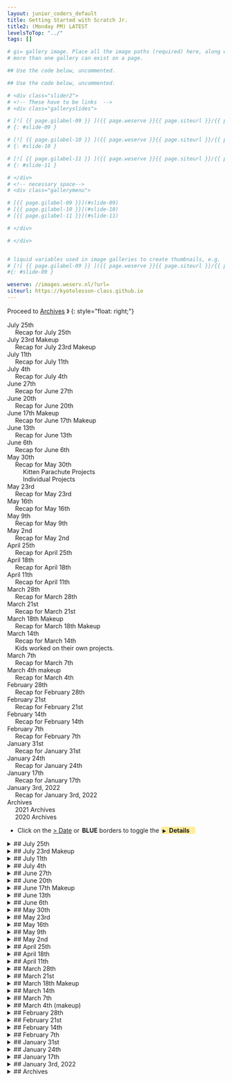 ```yaml
---
layout: junior_coders_default
title: Getting Started with Scratch Jr.
title2: (Monday PM) LATEST
levelsToTop: "../"
tags: []

# gi= gallery image. Place all the image paths (required) here, along with an (optional) label (goes above the image)then paste the raw markdown in teh appropriate place.
# more than one gallery can exist on a page.

## Use the code below, uncommented.

## Use the code below, uncommented.

# <div class="slider2">
# <!-- These have to be links  -->
# <div class="galleryslides">

# [![ {{ page.gilabel-09 }} ]({{ page.weserve }}{{ page.siteurl }}/{{ page.dir }}{{ page.giurl-09 }}&w=477 )](./{{ page.giurl-09 }}){: target="_blank"}
# {: #slide-09 }

# [![ {{ page.gilabel-10 }} ]({{ page.weserve }}{{ page.siteurl }}/{{ page.dir }}{{ page.giurl-10 }}&w=477 )](./{{ page.giurl-10 }}){: target="_blank"}
# {: #slide-10 }

# [![ {{ page.gilabel-11 }} ]({{ page.weserve }}{{ page.siteurl }}/{{ page.dir }}{{ page.giurl-11 }}&w=477 )](./{{ page.giurl-11 }}){: target="_blank"}
# {: #slide-11 }

# </div>
# <!-- necessary space-->
# <div class="gallerymenu">

# [{{ page.gilabel-09 }}](#slide-09) 
# [{{ page.gilabel-10 }}](#slide-10)  
# [{{ page.gilabel-11 }}](#slide-11) 

# </div>

# </div>


# liquid variables used in image galleries to create thumbnails, e.g.
# [![ {{ page.gilabel-09 }} ]({{ page.weserve }}{{ page.siteurl }}/{{ page.dir }}{{ page.giurl-09 }}&w=477 )](./{{ page.giurl-09 }}){: target="_blank"}
#{: #slide-09 }

weserve: //images.weserv.nl/?url=
siteurl: https://kyotolesson-class.github.io
---
```



 
Proceed to [Archives](./a_mon0500pm-Archives.html) 》 
{: style="float: right;"}
<br clear="both">

<div id="toc">
<!-- TOC -->

* [July 25th](#july-25th)
  * [Recap for July 25th](#recap-for-july-25th)
* [July 23rd Makeup](#july-23rd-makeup)
  * [Recap for July 23rd Makeup](#recap-for-july-23rd-makeup)
* [July 11th](#july-11th)
  * [Recap for July 11th](#recap-for-july-11th)
* [July 4th](#july-4th)
  * [Recap for July 4th](#recap-for-july-4th)
* [June 27th](#june-27th)
  * [Recap for June 27th](#recap-for-june-27th)
* [June 20th](#june-20th)
  * [Recap for June 20th](#recap-for-june-20th)
* [June 17th Makeup](#june-17th-makeup)
  * [Recap for June 17th Makeup](#recap-for-june-17th-makeup)
* [June 13th](#june-13th)
  * [Recap for June 13th](#recap-for-june-13th)
* [June 6th](#june-6th)
  * [Recap for June 6th](#recap-for-june-6th)
* [May 30th](#may-30th)
  * [Recap for May 30th](#recap-for-may-30th)
    * [Kitten Parachute Projects](#kitten-parachute-projects)
    * [Individual Projects](#individual-projects)
* [May 23rd](#may-23rd)
  * [Recap for May 23rd](#recap-for-may-23rd)
* [May 16th](#may-16th)
  * [Recap for May 16th](#recap-for-may-16th)
* [May 9th](#may-9th)
  * [Recap for May 9th](#recap-for-may-9th)
* [May 2nd](#may-2nd)
  * [Recap for May 2nd](#recap-for-may-2nd)
* [April 25th](#april-25th)
  * [Recap for April 25th](#recap-for-april-25th)
* [April 18th](#april-18th)
  * [Recap for April 18th](#recap-for-april-18th)
* [April 11th](#april-11th)
  * [Recap for April 11th](#recap-for-april-11th)
* [March 28th](#march-28th)
  * [Recap for March 28th](#recap-for-march-28th)
* [March 21st](#march-21st)
  * [Recap for March 21st](#recap-for-march-21st)
* [March 18th Makeup](#march-18th-makeup)
  * [Recap for March 18th Makeup](#recap-for-march-18th-makeup)
* [March 14th](#march-14th)
  * [Recap for March 14th](#recap-for-march-14th)
  * [Kids worked on their own projects.](#kids-worked-on-their-own-projects)
* [March 7th](#march-7th)
  * [Recap for March 7th](#recap-for-march-7th)
* [March 4th makeup](#march-4th-makeup)
  * [Recap for March 4th](#recap-for-march-4th)
* [February 28th](#february-28th)
  * [Recap for February 28th](#recap-for-february-28th)
* [February 21st](#february-21st)
  * [Recap for February 21st](#recap-for-february-21st)
* [February 14th](#february-14th)
  * [Recap for February 14th](#recap-for-february-14th)
* [February 7th](#february-7th)
  * [Recap for February 7th](#recap-for-february-7th)
* [January 31st](#january-31st)
  * [Recap for January 31st](#recap-for-january-31st)
* [January 24th](#january-24th)
  * [Recap for January 24th](#recap-for-january-24th)
* [January 17th](#january-17th)
  * [Recap for January 17th](#recap-for-january-17th)
* [January 3rd, 2022](#january-3rd-2022)
  * [Recap for January 3rd, 2022](#recap-for-january-3rd-2022)
* [Archives](#archives)
  * [2021 Archives](#2021-archives)
  * [2020 Archives](#2020-archives)

<!-- /TOC -->
</div>

* Click on the [> Date]() or <span style="color: var(--borderblue);  border-left: 9px solid var(--borderblue)!important;border-radius: 4px 4px; font-weight: bold; padding-left: 2px;">BLUE</span> borders to toggle the <span style="background-color:#ffeca0; border-left: 10px solid var(--borderblue) !important;border-radius: 4px 4px;"><b>  &nbsp;<span style="font-size: 70%">▶︎</span>&nbsp;&nbsp;Details&nbsp;&nbsp;&nbsp;&nbsp;</b></span>

<details markdown=1>
<summary markdown=1>## July 25th
</summary>

##  July 25th

### Recap for July 25th


I gave students some [instructions](https://digitalgardenforjrcoders.netlify.app/prep-notes/2022-07-25-monday-class-instructions/) for the next steps in the Parachute project. This will include adding adding a shadow for the updraft sprite, making the updraft move, and preparing for the game replay and game over routines.

The main goal recently has been to make the kids comfortable with finding the blocks and using the GUI, without stressing comprehension. Today's project involved a lot of code, but the kids were able to move through it quickly and smoothly mostly on their own, and by helping each other. Moreover, it is clear that the kids are understanding quite a bit. Once the GUI becomes second nature, it will be easy to focus specifically on developing understanding. 

I also installed an extension called "Scratch Addons" that will make using the GUI easier. For example it allows us to increase the size of the code area, which is important as some kids have small screens. 


</details>


<details markdown=1>
<summary markdown=1>## July 23rd Makeup
</summary>

##  July 23rd Makeup

###  Recap for July 23rd Makeup


{% include zakviewer.html Name="2022-07-25 Student L Kitten Parachute!" ID="https://scratch.mit.edu/projects/713285582/" caption="Student L added a background to his project. He imported a gif and he wrote some basic code for looping the gif, including a wait to adjust the speed. He downloaded some other backgrounds and we walked through the code he will use to switch between the two when the game runs." %}




</details>

<details markdown=1>
<summary markdown=1>## July 11th
</summary>

## July 11th

### Recap for July 11th

Today we started by doing brief introductions to welcome our newest student Loylim. He is from the UK and Thailand and will be with us through the Summer.

In our Kitten Parachute project, we added more dynamic backgrounds to the Kitten Parachute game. We replaced the generic code from last week with code that chooses the right background depending on the sky#. It also stops playing when the round is over. The kids gained experience with new blocks (e.g. mod), creating variables, and getting and importing backgrounds. 

{% include zakviewer.html Name="2022 7 11 Kitten Parachute! Week 12 class version " ID="https://scratch.mit.edu/projects/713318524/" caption="" %}

The kids did a great job, and were able to complete a lot of code in one day, and the following results show the project continues to improve. Some of them still a few modifications left, such as expanding the background.

{% include zakviewer.html Name="2022-07-11 Lovely Flying Cat" ID="https://scratch.mit.edu/projects/683715126/" caption="Student A had a challenge with one of her backgrounds as it didn't fit in the screen. I worked with her to make a second background that would fill in the showing piece." %}

{% include zakviewer.html Name="2022-07-11 cat game on Scratch" ID="https://scratch.mit.edu/projects/691081064/" caption="Student T1 collected 18 different backgrounds, and created an opening display with them." %}

{% include zakviewer.html Name="2022-07-13 Kitten Parachute! Week 1 copy copy copy copy-3 on Scratch" ID="https://scratch.mit.edu/projects/713295572/" caption="Student T2 also had a spectacular array of backgrounds." %}

During break time, this was the popular game of the week.

{% include zakviewer.html Name="Fishing 叫我釣魚俠" ID="https://scratch.mit.edu/projects/713286274/" caption="" %}

{% include zakviewer.html Name="2022-07-11 Kitten Parachute! Week 11 class version remix on Scratch" ID="https://scratch.mit.edu/projects/713285582/" caption="Student L worked very hard to collect backgrounds, but unfortunately some of his code importing them did not get saved. However, it will be fairly easy to reacreate it next week." %}

{% include zakviewer.html Name="2022-07-11 2022 05 23 Student J CAT fixed" ID="https://scratch.mit.edu/projects/695476417/" caption="Student J did a great job following along and his backgrounds are working, though we may want to slow them down a little, and maybe resize them." %}

{% include zakviewer.html Name="2022-07-13 Untitled-52 on Scratch" ID="https://scratch.mit.edu/projects/700545762/" caption="Student H and I discussed some overall design changes to his project, such as which keys will activate which functions. I sent him some template code that will help him actually code it next week." %}


</details>


<details markdown=1>
<summary markdown=1>##  July 4th
</summary>

##  July 4th

### Recap for July 4th
Today we did quite a lot. One goal was to finish making the meteor hit the kitty. We also talked about how to create dynamic backgrounds for the game.

Beforehand, though, we talked about myblocks, and I walked through and example of breaking "getting a glass of milk" down into steps, each a myblock, and then each of those steps has substeps, the content of the myblock.

We then used this concept to add a myblock that finds if we are touching the kitty, and make the kitty jump, and reduces the score.

{% include imgur.html title="" ID="https://i.imgur.com/u1Lwz8x.png" caption="" width="" height="" spacer="" %}


We also learned how to find gifs for backgrounds, how to import gifs into our projects, and how to make the gifs play in Scratch.

{% include imgur.html title="" ID="https://i.imgur.com/z59PHKZ.png" caption="" width="" height="" spacer="" %}


{% include zakviewer.html Name="2022 7 5 Kitten Parachute! Week 11 class version" ID="https://scratch.mit.edu/projects/711462185/" caption="This is a somewhat garish example" %}


Next week we will integrate this properly into the projects...


</details>


<details markdown=1>
<summary markdown=1>## June 27th
</summary>

## June 27th

### Recap for June 27th


{% include zakviewer.html Name="2022 6 27 Kitten Parachute! Week 10 " ID="https://scratch.mit.edu/projects/707339669/" caption=" Today we added meteors to our Parachute game. We reviewed screen coordinates in order to place the meteor at the bottom, and then used a repeat until block to make it move to the top. By putting all of that in a repeat block, the meteor cycles through the sky. Next week we will make it touch the kitty and take away points" %}

{% include zakviewer.html Name="2022-06-27 Student J CAT fixed" ID="https://scratch.mit.edu/projects/695476417/" caption="" %}

{% include zakviewer.html Name="2022-06-27 Student TS cat game" ID="https://scratch.mit.edu/projects/691081064/" caption="" %}

{% include zakviewer.html Name="2022-06-27 Student TA Kitten Parachute! Week 10" ID="https://scratch.mit.edu/projects/691081130/" caption="" %}

{% include zakviewer.html Name="2022-06-27 Student A Lovely Flying Cat" ID="https://scratch.mit.edu/projects/683715126/" caption="" %}

Student H made a gigantic effort to create a detailed storyboard for his project. This is the most complete project he has had to date, and he is approaching the level of detail he will need to code it successfully.


{% include imgur.html title="" ID="https://i.imgur.com/cuz9ASU.jpg" caption="" width="" height="" spacer="" %}

{% include imgur.html title="" ID="https://i.imgur.com/Qi3e2r3.jpg" caption="" width="" height="" spacer="" %}

{% include imgur.html title="" ID="https://i.imgur.com/bI82xBK.jpg" caption="" width="" height="" spacer="" %}

{% include imgur.html title="" ID="https://i.imgur.com/jjW4W8A.jpg" caption="" width="" height="" spacer="" %}

{% include imgur.html title="" ID="https://i.imgur.com/NMOYV5x.jpg" caption="" width="" height="" spacer="" %}


</details>

<details markdown=1>
<summary markdown=1>## June 20th
</summary>

## June 20th

### Recap for June 20th


Today we started out with a classwide discussion of file types and extensions, such as .jpg or .svg. This led to me showing them how to convert files to svg files, so that they can be more easily edited in scratch. This is a useful technique for making animations, or just generally creating nice looking 

{% include zakviewer.html Name="2022 6 20 jpg svg demo" ID="https://scratch.mit.edu/projects/707123976/" caption="This project demonstrates a jpg that has been converted to an svg, so that the shark can be modified." %}

Then we continued work on the Parachute game.


{% include zakviewer.html Name="2022 6 201 Kitten Parachute! Week 8 class version updraft" ID="https://scratch.mit.edu/projects/707339669/" caption=" Today we added an 'updraft' sprite that causes the kitten to be pushed up if touched. In this version, the updraft appears in a fixed position on the screen. To highlight the role of gravity (momentum), an important concept in platformers and other games, I presented the code in stages. First we tested if touching and set the momentum up. 

```
if <touching [Updraft v]?> then
    set [MOMENTUM v] to [15]
end
```
{: .msb}

Students quickly noticed, as intended, that this worked, BUT the kitten wouldn't fall. So, we added gravity, that is a slow downward change in momentum, until we reach a final value, defined by the difficulty of the game.

```
if <(MOMENTUM) > ((-1) * (DIFFICULTY))> then
    change [MOMENTUM v] by (-1)
end
```
{: .msb}

In the original project we have only one more feature left, adding meteors. As a group we brainstormed what would be some other things to add to the project. The most popular were making it a two player game, adding a play against the computer mode, and changing the backgrounds.

<span>" %}


{% include zakviewer.html Name="2022-06-20 Student A Lovely Flying Cat" ID="https://scratch.mit.edu/projects/683715126/" caption="" %}

{% include zakviewer.html Name="2022-06-20 Student J CAT" ID="https://scratch.mit.edu/projects/695476417/" caption="" %}

{% include zakviewer.html Name="2022-06-20 Student T1 cat game" ID="https://scratch.mit.edu/projects/691081064/" caption="Student T1 got a little bit ahed of the other student, and began working on a meteor. It isn't quite working yet, but I helped her remove the background from the original image." %}

{% include zakviewer.html Name="2022-06-20 Student T2 cat game" ID="https://scratch.mit.edu/projects/691081064/" caption="" %}


Student H is working on a keyboard-heavy "Animatronics" game. He was given the assignment to list all the keys and their corresponding actions for his game. He will need to finish this for homework.

Student K made several good contributions to the general discussion, but was mostly occupied with her own projects.

</details>


<details markdown=1>
<summary markdown=1>## June 17th Makeup
</summary>

## June 17th Makeup

### Recap for June 17th Makeup

{% include zakviewer.html Name="2022-06-11 Student K" ID="https://scratch.mit.edu/projects/706276704/" caption="A new teacher, Trisha, is joining us, and Student K2 rather happily 'taught' her about both Scratch and Scratch Jr., as well as showing off this clever animation. Student K is making progress in using the costume editor to achieve fun effects." %}



</details>


<details markdown=1>
<summary markdown=1>## June 13th
</summary>

## June 13th

### Recap for June 13th

Today we continued working on the challenge from last week. 

{% include zakviewer.html Name="2022 6 13 202 06 06 basic game answers remix on Scratch" ID="https://scratch.mit.edu/projects/704521290/" caption="This was the target for today" %}

{% include imgur.html title="" ID="https://i.imgur.com/1DN2wh6.png" caption="Today's challenges: 
- using `when (t v) key pressed`{: .msb} and `when (x v) key pressed`{: .msb}  to turn 15 degrees
- center the backdrop using `go to x: (0) y: (0)`{: .msb}  and centering the costume (reinforcing cartesian coordinates)
- use `when this sprite clicked`{: .msb} to say hello when a face is clicked
- and the big challenge: use `broadcast ( v) and wait`{: .msb} and `when I receive ( v)`{: .msb} to stop other faces saying hello, then making the first say hello. This was a real challenge, but a good way for them to see how broadcasts work." width="" height="" spacer="" %}

Students were given time to create their own additions. 

{% include zakviewer.html Name="2022-06-13 Student H" ID="https://scratch.mit.edu/projects/704507636/" caption="The space bar initiates a surprise. 'a' resets." %}

{% include zakviewer.html Name="2022-06-13 Student T1" ID="https://scratch.mit.edu/projects/704526946/" caption="He added music, and a special effect with the 'a' key." %}

{% include zakviewer.html Name="2022-06-13 Student A" ID="https://scratch.mit.edu/projects/704506792/" caption="She also added music, and a special effect with the 'space' key." %}

{% include zakviewer.html Name="2022-06-13 student J" ID="https://scratch.mit.edu/projects/704506796/" caption="Student J added music." %}

{% include zakviewer.html Name="2022-06-13 Student T2" ID="https://scratch.mit.edu/projects/704506796/" caption="She started adding some music and sound effects

![sound effects](https://i.imgur.com/L3ARhqb.png){: width='75%' style='margin-left:12.5%'}

though it is not quite working yet...
<span>
" %}


</details>

<details markdown=1>
<summary markdown=1>## June 6th
</summary>

## June 6th

### Recap for June 6th


Today we played a game. 


{% include zakviewer.html Name="2022 06 06 Test Project on Scratch" ID="https://scratch.mit.edu/projects/701427163/" caption="I divided the kids into teams and had them remix this project." %}

Then, I gave them a set of tasks to complete as a team on the project to 'fix' it. 

- The first costume starts too far left. Make it start in the corner.

- We want 7 columns and 5 rows. 

- But, the faces are too big. We can't see them. Make them small enough to fit, but not too small. 

- No more than 20 pixels between each row/column.


After some detective work, trial and error, and teamwork, both teams were able to get it and complete the tasks.

{% include zakviewer.html Name="2022 06 06 student A Basic game answers remix" ID="https://scratch.mit.edu/projects/701515190/" caption="Here is an student example" %}


{% include zakviewer.html Name="2022-06-07 Pride Month Merger" ID="https://scratch.mit.edu/projects/701241239/" caption="This idea comes from my Pride Month Merger project. Happy Pride month, everyone!!" %}


</details>



<details markdown=1>
<summary markdown=1>## May 30th
</summary>

## May 30th

### Recap for May 30th


#### Kitten Parachute Projects

We started today with a short tutorial on using the set color effect block. Then we applied this to make the stars change color when they are touched by the Kitty. We also make the ditty change size when it hits the star, using a broadcast block. After the break, some kids then held 1-1 sessions with me.

{% include zakviewer.html Name="2022-05-30 cat game on Scratch" ID="https://scratch.mit.edu/projects/691081064/" caption="In our 1-1, student T1 wanted to make a trampoline that would send the Kitty flying. We talked about what speed/momentum is, and then added some code to set the speed to 15 (jumping up) when the cat hits the trampoline, and then slowly reduce the speed until it returns to -1 (falling)." %}

{% include zakviewer.html Name="2022-05-30 2022 05 23 Student J CAT fixed on Scratch" ID="https://scratch.mit.edu/projects/695476417/" caption="Student J wanted his game to end when the score reached a certain value. I showed him where the game main loop is, and how to use the operator blocks to changed the conditional so that the game stops either when the cat touches the ground OR the score reaches its final value." %}



{% include zakviewer.html Name="2022-05-30 Kitten Parachute! Week 7 Student T" ID="https://scratch.mit.edu/projects/691081130/" caption="We customized Student T's game so that the stars don't actually disappear when touched by the kitty. I showed him how to use the ghost effect to make a sprite invisible but still able to use speech bubbles (as in the difficulty screen)." %}

{% include zakviewer.html Name="2022-05-30 Lovely Flying Cat on Scratch" ID="https://scratch.mit.edu/projects/683715126/" caption="For Student A's project, shhe made her cat gets very large. We may need to make some adjustments next week." %}

#### Individual Projects 

{% include zakviewer.html Name="2022-05-31 2022 05 24 McDonald's has raised their prices, say the cats. revised on Scratch" ID="https://scratch.mit.edu/projects/695366899/" caption="Student H continued working on his Cat meme, and during the 1-1 seesion, I showed him how to optimize his code using my blocks. I gave him an assignment to rewrite some of his code that way." %}



{% include zakviewer.html Name="2022-05-30 Untitled-71" ID="https://scratch.mit.edu/projects/698441822/" caption="Student K was offered a few options of projects to work on but chose to focus mainly on drawing this sprite." %}

</details>

<details markdown=1>
<summary markdown=1>## May 23rd
</summary>

## May 23rd

### Recap for May 23rd

Individual Projects
  : Some kids worked on their own projects

{% include zakviewer.html Name="2022-05-23 Student K when octopi fly " ID="https://scratch.mit.edu/projects/694965460/" caption="Student K created another unique sprite and on mastering the arrow and wasd keys, which are common keys used for gaming." %}


{% include zakviewer.html Name="2022 05 23 McDonald's has raised their prices, say the cats. " ID="https://scratch.mit.edu/projects/695357373/" caption="Student H created a dialogue using wait, say, and text to speech blocks." %}


Kitten Parachute
  : Other kids added a moving title screen and play button to their title screen. We also did individual meetings where I assessed kids' understanding and corrected minor errors in their projects. I showed kids how to create a slightly rounded button in the editor.


{% include zakviewer.html Name="2022 05 23 Kitten Parachute! Student T2  " ID="https://scratch.mit.edu/projects/694993111/" caption="Student T2 has an original flying cat. " %}

{% include zakviewer.html Name="2022 05 23 Lovely Flying Cat A " ID="https://scratch.mit.edu/projects/694989875/" caption="Student A used her Cat as the title screen character." %}


{% include zakviewer.html Name="2022 05 23 Cat Game Student T1 " ID="https://scratch.mit.edu/projects/695004732/" caption="Student T1 was taught by student A how to make rainbow squares and used them for her title" %}


{% include zakviewer.html Name="2022 05 23 Student J CAT fixed on Scratch" ID="https://scratch.mit.edu/projects/695470274/" caption="Student J created his own character as well after a little help using the circle tool to make eyes." %}


</details>



<details markdown=1>
<summary markdown=1>## May 16th
</summary>

## May 16th

### Recap for May 16th


Students continued working on the Parachute Project. Today we finished the setting difficulty screen and added a opening screen background and play button.




{% include imgur.html title="" ID="https://i.imgur.com/vcgVV5c.png" caption="We set the difficulty and then I showed how to hide and delete all the difficulty clones at once using a broadcast. " width="" height="" spacer="" %}

{% include imgur.html title="" ID="https://i.imgur.com/7HDNYLN.png" caption="We then added an opening background and made the play button detect touches and show the difficulty buttons" width="" height="" spacer="" %}


{% include zakviewer.html Name="2022-05-16 Student A Lovely Flying Cat " ID="https://scratch.mit.edu/projects/683715126/" caption="" %}

{% include zakviewer.html Name="2022-05-16 Student T1" ID="https://scratch.mit.edu/projects/691081064/" caption="" %}

{% include zakviewer.html Name="2022-05-17 Student T2" ID="https://scratch.mit.edu/projects/691081130/" caption="" %}

{% include zakviewer.html Name="2022-05-17 Student J" ID="https://scratch.mit.edu/projects/691081143/" caption="" %}


{% include zakviewer.html Name="2022-05-16 Student H" ID="https://scratch.mit.edu/projects/687755672/" caption="Student H removed the background on his rifle, and added a target that moves with the mouse" %}

{% include zakviewer.html Name="2022-05-16 Student K" ID="https://scratch.mit.edu/projects/687268524/" caption="Student K came up with an outline for her project, and continued designing characters for the project." %}

</details>


<details markdown=1>
<summary markdown=1>## May 9th 
</summary>

## May 9th 

### Recap for May 9th 

Kitten Project 
  : Students on this project added a choose difficulty screen.

{% include zakviewer.html Name="2022-05-09 Kitten Parachute! Week 4 class version" ID="https://scratch.mit.edu/projects/683714915/" caption=" I explained how to use clones to create several copies of a sprite, and we used this to create several copies of their difficulty sprite, and give a message to the user." %}

Here are their results. Next time we will add more to this, and add a game over screen as well.

{% include zakviewer.html Name="2022-05-09 Student T1" ID="https://scratch.mit.edu/projects/680121378/" caption="Student T1 added a play button as well. She learned how to group and ungroup " %}

{% include zakviewer.html Name="2022-05-09 Student A Lovely Flying Cat " ID="https://scratch.mit.edu/projects/683715126/" caption="Student A learned how to use the shift key to make straight lines for her costume." %}

{% include zakviewer.html Name="2022-05-09 Student T2 Kitten Parachute! " ID="https://scratch.mit.edu/projects/680121628/" caption="Student T2 learned how to control the zoom of the edit window to be able to move small parts of his image." %}


{% include zakviewer.html Name="2022-05-09 Student J CAT" ID="https://scratch.mit.edu/projects/683714965/" caption="Student J learned how to remove the background from his bear using pixlr" %}


Other projects: 
  : Other students worked on their own projects.

{% include zakviewer.html Name="2022 5 09 Student H chaos madness simplest " ID="https://scratch.mit.edu/projects/687629307/" caption="Student H added a rifle to his project. We also discussed a question that his latest version suggested about his concept, specifically whether the head should follow the mouse or follow the body, and how to fix it." %}

{% include zakviewer.html Name="2022-05-09 Student K Walking to music " ID="https://scratch.mit.edu/projects/687233218/" caption="Student K and I talked about what kind of project she  wanted to make. After deciding between a story or a game, she made this simple project with interesting graphics and music. However when we tried to develop this further we got stuck." %}


{% include zakviewer.html Name="2022-05-10 Untitled-68" ID="https://scratch.mit.edu/projects/687268524/" caption="After a little more discussion she suddenly became very excited. She had a great idea for a story/game and began working on it. I am looking foward to seeing it." %}


</details>



<details markdown=1>
<summary markdown=1>## May 2nd
</summary>

## May 2nd

### Recap for May 2nd


Parachute Game
  : Students A, T, and J continued working on the Kitten Parachute game. 

{% include zakviewer.html Name="2022 05 02 Kitten Parachute! Week 3 class version" ID="https://scratch.mit.edu/projects/683714915/" caption="They completed the countdown by using wait and switch costume blocks. We used repeat until blocks to make the cloud move from one side of the screen to the other. We learned how to get the x and y values of a spite in a go to by moving the sprite to the appropriate place. We added music and had it play using a broadcast block, demonstrating the difference between broadcast and broadcast and wait." %}

After that we completed evaluations, and Students A and T did brief interview presentations (to be send separately to parents).

{% include zakviewer.html Name="2022-05-02 Man in Park" ID="https://scratch.mit.edu/projects/683711693/" caption="Students H created a new project. A character walks across the screen and changes the background.  He also added some sounds and played with the text to speech." %}

{% include zakviewer.html Name="2022-05-02 Untitled-65" ID="https://scratch.mit.edu/projects/683722172/" caption="Student K worked on a Squirrel project." %}

</details>


<details markdown=1>
<summary markdown=1>## April 25th
</summary>

## April 25th

### Recap for April 25th

{% include zakviewer.html Name="2022-04-26 Kitten Parachute! Week 2 class version on Scratch" ID="https://scratch.mit.edu/projects/680121399/" caption="Students T1, A, J, and T2 moved onto the next stage of the Kitty Parachute game. First we made the kitty fall using a repeat until loop, then which led to a detailed discussion of cartesian coordinates. We added a momentum variable so we could control the rate of fall. We had a little quiz as kids labeled various points on a graph, which the kids did great with. We then made the kitty go back up to the bottom when it reaches the bottom of the screen, using an if conditional. Then we made the kitty swing from side to side using the point in direction block. To complete the game trajectory, we made the sky number change after changing the position. Lastly we began to make a countdown, which we will finish next week." %}


{% include imgurmp4Captioned.html title="" link="https://i.imgur.com/rZgzFM6.mp4" caption="Today was Student H2's birthday. The class sang her a Happy Birthday, and she created this Birthday ScratchJr project." width="" height="" spacer=" " %}


{% include imgur.html title="" ID="https://i.imgur.com/0xcbdhT.png" caption="Student H1 made some minor adjustments to his current project, but ran into some trouble at the end, when his characters reach the edge of the screen. We will have to look into this more next week." width="" height="" spacer="" %}



{% include zakviewer.html Name="2022-04-26 Untitled-64 on Scratch" ID="https://scratch.mit.edu/projects/680144272/" caption="Student K worked on an animation, and on modifying a sprite using the pixlr background remover. This required some patient detailed application of the paint brush tool, which I gave some tips on using." %}


</details>


<details markdown=1>
<summary markdown=1>## April 18th
</summary>

## April 18th

### Recap for April 18th


Today Students H, J, and T worked on the Parachute Kitty. The steps involved were many, but everyone managed to get though the first stage. The first step was to create kitty, stars and clouds and a ground. Using clones we created several stars at random places. We also began making the sky change as we fall. 

{% include zakviewer.html Name="2022-04-18 Kitten Parachute! Week 1" ID="https://scratch.mit.edu/projects/675191253" caption="Rubric:
- Add Kitty
- Add Skies
- Add Stars
- Add Cloud

- Broadcast Initialize and wait
- Add initialize code (hide all)

- Broadcast start
  - Broadcast new sky
      - GROUND: change sky# (+ initialize)
      - CLOUD: show cloud random, initialize round 
      - STARS: create stars with clones 
" %}

{% include zakviewer.html Name="2022-04-18 Student T Kitten Parachute" ID="https://scratch.mit.edu/projects/677075629/" caption="" %}

{% include zakviewer.html Name="2022-04-18 Student A Kitten Parachute" ID="https://scratch.mit.edu/projects/674347002/" caption="" %}

{% include zakviewer.html Name="2022-04-18 Student J Kitten Parachute" ID="https://scratch.mit.edu/projects/677078790/" caption="" %}


Student H1 fixed a bug in this program that prevented his character from going backwards (de to a duplicated script). In addition , he created a health variable and made the character loose health when the bullet hits him.

{% include zakviewer.html Name="2022-04-8 Face" ID="https://scratch.mit.edu/projects/677086986/" caption="Student K worked on a program where a face makes different expressions when the a, s, w, d keys are pressed." %}

Student H2 worked on the self-guided challenges on [Run Marco Run](http://runmarco.allcancode.com/).

{% include imgur.html markdown=1 title="Run Marco Run" ID="https://i.imgur.com/xCok9A3.gif" caption="This serves as introduction/preparation for Scratch. It introduces GUI elements like blocks and block manipulation, and emphasizes thinking ahead as students have to  plan their path through the maze in their head. Student H did a great job making her way through this." width="" height="" spacer="" %}

</details>


<details markdown=1>
<summary markdown=1>## April 11th
</summary>

## April 11th

### Recap for April 11th


{% include zakviewer.html Name="2022-04-11 Untitled on Scratch" ID="https://scratch.mit.edu/projects/674342181/" caption="Student T1 was given the challenge to design and completed an original project. On paper she designed the outlines of the project. She signed into her class account and began coding.  " %}


{% include imgur.html title="" ID="https://i.imgur.com/l3cbKud.png" caption="She had to use several concepts today that seemed new or relatively for her. For example, she learned how to use the ask and answer blocks to get user input. She wasn't sure how to take her draft and turn it into an 'if then else' statement, and then I showed her how to create the 'answer = ~' conditional. She as very excited to learn how to duplicate blocks. When we tested her original code, she saw that the 'try again' message only appeared one time. I suggested a 'repeat until block' might help her solve that problem and she quickly realized its potential. I showed her a trick so that the first time the message says 'Type in my code' but if needed the loop repeats with a 'Try again' message until the right answer is provided. Next week she plans to make a parachute game with another student." width="" height="" spacer="" %}


{% include imgur.html title="" ID="https://i.imgur.com/2GsNcr6.png" caption="Student made  an original maze project for me. She needed a little help counting the number of squares to go each step, and I worked with her quite a bit one on one to count steps at each turn. She was all smiles when the project was finished." width="" height="" spacer="" %}



{% include imgur.html title="Run Marco Run" ID="https://i.imgur.com/xCok9A3.gif" caption="Student T2 worked on the challenges on [Run Marco Run](http://runmarco.allcancode.com/). This self-guided lesson serves as an ideal first introduction/review for Scratch. It introduces GUI elements like blocks and block manipulation, and emphasizes thinking ahead as students have to  plan their path through the maze in their head. It gives instant feedback, and by becoming progressively harder helps keeps them challenged and learning new tricks. Student T did a great job making his way through almost all the challenges, and will be ready for Scratch next lesson." width="" height="" spacer="" %}


{% include imgur.html title="" ID="https://i.imgur.com/x0R5Ngv.png" caption="Student H made further progress on his 'Chaos Madness' project. His main goal was to add a sound if the agent was touching the bullet (Sprite1). This only worked when he realized that the block had to be in a forever loop in order to be triggered." width="" height="" spacer="" %}

{% include zakviewer.html Name="2022-04-12 Untitled-14" ID="https://scratch.mit.edu/projects/674338793/" caption="Student J worked on making a maze game, but was disappointed with his result, so he started again. We worked together on aligning a maze he got from the internet so it was centered and the right size." %}

{% include zakviewer.html Name="Owl Love Story" ID="https://scratch.mit.edu/projects/674266079/" caption="Student K, inspired by the fact that owls walk before they fly, made an owl love story project. " %}

{% include zakviewer.html Name="2022-04-12 Kitten Parachute! on Scratch" ID="https://scratch.mit.edu/projects/651620613/" caption="Student A began working on a parachute project based on this popular game." %}

</details>




<details markdown=1>
<summary markdown=1>## March 28th
</summary>

## March 28th

### Recap for March 28th

{% include zakviewer.html Name="2022-03-29 2022 03 28 chaos madness on Scratch" ID="https://scratch.mit.edu/projects/667241234/" caption="Student H returned to his Chaos Madness game. We began by fixing the head of the agent being upside down." %}

{% include imgur.html title="" ID="https://i.imgur.com/yThVIDR.jpg" caption="Then he updated his storyboard with some new frames" width="" height="" spacer="" %}


{% include imgur.html title="" ID="https://i.imgur.com/ZPhmET2.png" caption="We made it so that the character stays exactly 300 pixels away using nested if blocks. If the character is exactly 300 away we shoot. I added returning (to 300) variable for him to make sure we only shoot once. " width="" height="" spacer="" %}

{% include imgur.html title="" ID="https://i.imgur.com/a4PY04A.png" caption="He also made a bullet, and we used go to and change x/y blocks to move the bullet to the end of the gun." width="" height="" spacer="" %}

{% include imgur.html title="" ID="https://i.imgur.com/CKjBucH.png" caption="Student A: First we detected if the cursor was touching one of the tiles and put that in a variable." width="" height="" spacer="" %}

{% include imgur.html title="" ID="https://i.imgur.com/iFCem22.png" caption="Then we modified the test so that it only adds a tile if it is not touching a tile. If it is touching a tile, it deletes the tile." width="" height="" spacer="" %}

{% include zakviewer.html Name="2022-03-29 Mini-games on Scratch" ID="https://scratch.mit.edu/projects/651628244/" caption="works beautifully" %}

{% include zakviewer.html Name="2022-03-28 Rats" ID="https://scratch.mit.edu/projects/667257755/" caption="Student K made an interesting character. Then they animated it." %} 


{% include imgur.html title="" ID="https://i.imgur.com/1MGUyvq.jpg" caption="This inspired an excellent project idea and they worked diligently on making a new Storyboard for it." width="" height="" spacer="" %}



</details>

<details markdown=1>
<summary markdown=1>## March 21st
</summary>

## March 21st

### Recap for March 21st

{% include zakviewer.html Name="2022-03-21 Shooter Game fixed" ID="https://scratch.mit.edu/projects/662757065/" caption="I reviewed my revision of Student S's Shooter project with him, reinforcing concepts such as using broadcast and wait model, using repeat until blocks and better block placement to eliminate loops and so they act only when and where we need them.." %}


{% include zakviewer.html Name="2022-03-21  Mini-games on Scratch" ID="https://scratch.mit.edu/projects/663106092/" caption="Student A worked on having the cursor sprite clones a new tile at the cursor. I explained clones using a mother and her children analogy. We tested the cursor click message by adding a sound when the message is received." %}

{% include imgur.html title="" ID="https://i.imgur.com/Wh9ejLa.png" caption="We then replaced this with a my block that goes to the position of the cursor block, and creates a clone. " width="" height="" spacer="" %} 


Cat memes
  : Cat "memes" again won the day with two of our pupils.

{% include zakviewer.html Name="2022-03-21 cats do not like pickeles" ID="https://scratch.mit.edu/projects/663077133/" caption="Student H made another cat memes project, and was able to time the sound to the action.
" %}

{% include zakviewer.html Name="2022-03-21 big chunges" ID="https://scratch.mit.edu/projects/659361001/" caption="Another Student H cat meme" %}

{% include zakviewer.html Name="2022-03-21 Untitled-59 on Scratch" ID="https://scratch.mit.edu/projects/663086124/" caption="Student K also worked on cat memes, with some sophisticated hand drawing. (click on cat)" %}





</details>


<details markdown=1>
<summary markdown=1>## March 18th Makeup
</summary>

## March 18th Makeup

### Recap for March 18th Makeup


Student M is very clever at adapting existing games but this time I challenged him to create his own project from scratch. He decided to make his own Cat Owns an Inn project. 

{% include imgur.html title="" ID="https://i.imgur.com/xb0lHjc.png" caption="We used the broadcast and wait model to make the cats appear from the edge and when they hit each other the first cat goes to the hotel room. Some key ideas he learned included how to set the starting position of  a block with a go to block, how to create a condition for a repeat until block. He also learned about layers, to keep the cat in front of the room." width="" height="" spacer="" %}

{% include zakviewer.html Name="2022 3 18 Student M Cat Owns an Inn" ID="https://scratch.mit.edu/projects/661880450/" caption="" %}


Student S worked on the first screen of his Shooting game. He did a great job coming up with his own solutions, finding solutions within the knowledge he had. A future task for him would be to learn some new techniques such as repeat while and broadcast and wait.


{% include zakviewer.html Name="03 15 Student S Shooter Game on Scratch" ID="https://scratch.mit.edu/projects/662654680/" caption="He added a show/hide variable screen and made other tweaks. " %}

{% include zakviewer.html Name="2022 03 15 fixed Shooter Game fixed" ID="https://scratch.mit.edu/projects/662757065/" caption="This is a revised version of his program, using more standard methods, especially broadcast and wait." %}


</details>



<details markdown=1>
<summary markdown=1>## March 14th
</summary>

## March 14th

### Recap for March 14th

Broadcast and Wait Model
  : Today I showed kids a project based on the collaborative exercise from last week. 


{% include imgur.html title="" ID="https://i.imgur.com/ZMC2xZr.png" caption="I highlighted how the the 'Broadcast and Wait Model' is used to organize a project. As a class we walked through coding the first few steps in making the project to show how this simplifies writing projects." width="50%" height="" spacer="" %}



{% include imgur.html title="" ID="https://i.imgur.com/7jYKdkI.png" caption="We coded the dance" width="50%" height="" spacer="" %}


{% include imgur.html title="" ID="https://i.imgur.com/xS8dj16.png" caption="and the falling and exploding of the sharks " width="50%" height="" spacer="" %}



{% include zakviewer.html Name="2022-03-15 2022 03 04 EZ Man Shark Duck Rock You're Welcome EZ to write copy on Scratch" ID="https://scratch.mit.edu/projects/659819762/" caption="This is the final result" %}


### Kids worked on their own projects.

Cat Memes 
  : Two students were inspired by cat memes today.

{% include zakviewer.html Name="2022-03-15 Cate Meme" ID="https://scratch.mit.edu/projects/659354980/" caption="Student K likes cats" %}


{% include zakviewer.html Name="2022-03-15 cursed cat adventure" ID="https://scratch.mit.edu/projects/655407605/" caption="Student K made a cat wedding (unfinished)." %}



{% include zakviewer.html Name="2022-03-15 Student H" ID="https://scratch.mit.edu/projects/659361001/" caption="Student H was inspired by Student K to to make cat memes. I showed him how to find sounds on the internet via soundboards." %}

Broadcast and wait
  : I worked one-on-one with some students to reinforce the Broadcast and Wait model.


{% include zakviewer.html Name="2022-03-15 Student A" ID="https://scratch.mit.edu/projects/636531968/" caption="Student A continued her Travel Minecraft game using broadcast and waits. First we made the cursor follow the mouse with a go to block. Then we worked slowly together on using the brbroadcast and receive blocks to make the cursor click draw a block." %}


{% include zakviewer.html Name="2022-03-15 Untitled-12" ID="https://scratch.mit.edu/projects/655390730/" caption="Student J made great progress today. I showed him how to remove backgrounds with pixlr, so his soccer ball and goalie look good. " %} 

{% include imgur.html title="" ID="https://i.imgur.com/iIxGHkU.png" caption="We then used the Broadcast and Wait model to start coding his project. " width="50%" height="" spacer="" %}

{% include imgur.html title="" ID="https://i.imgur.com/C5saQev.png" caption="I also showed him how to use the glide block to make the ball go towards the goal, which he seemed to understand readily." width="50%" height="" spacer="" %}

{% include zakviewer.html Name="2022-03-15 Shooting game" ID="https://scratch.mit.edu/projects/647931749/" caption="Student S added an end screen and other tweaks to his project." %}

</details> 


<details markdown=1>
<summary markdown=1>## March 7th
</summary>

## March 7th

### Recap for March 7th
 

Today we started with a simple exercise to demonstrate the concept of Events and actions. I went around the room and we created a project where each person would add one event/action pair.  Then I emphasized that each pair becomes a set of blocks in the project.

Our story was: 

1. When the green flag is clicked, The word "Game" and a character appear on teh screen.
2. When we press the character, he dances.
3. When he finishes dancing, sharks fly out of the sky and the word game disappears
4. When they are near the ground, they explode 
5. After they explode, the character dies.
6. After that a duck with a person on it pop on the screen.
7. They swim away.
8. When they are gone, the entire earth appears and everyone (on the earth) becomes Dwayne "the Rock" Johnson.

{% include zakviewer.html Name="2022-03-08 Man Shark Duck Rock on Scratch" ID="https://scratch.mit.edu/projects/655915522/" caption="" %}

Having done that, the students worked on their projects. Most began making their first sprites, as usual by either by getting them from the internet or drawwing them, removing backgrounds, modifying them, which I helped them do. 

Some reached the point where they were coding their projects as well, and most everyone seemed on track:

{% include zakviewer.html Name="2022-03-08 student M" ID="https://scratch.mit.edu/projects/655392474/" caption="" %}


At break the project Sky Island was a big hit.

{% include zakviewer.html Name="2022-03-08 Shootout vs Zombies (ver.2.0) on Scratch" ID="https://scratch.mit.edu/projects/369551424" caption="" %}

</details> 
<details markdown=1>
<summary markdown=1>## March 4th (makeup)
</summary>

## March 4th (makeup)

### Recap for March 4th

Student H began the checklist for his Chaos Project, including a title, goals, and a beginning storyboard.

{% include niceimage-galleryNoTableweserveGifsNoLink.html folder="/images/2022-03-04/" %}



</details>





<details markdown=1>
<summary markdown=1>## February 28th
</summary>

## February 28th

### Recap for February 28th 

Today the class began a new Project Cycle/Contest. We reinforced expectations for class time and looked at the parts of Project Checklist/Storyboard for the Cycle.

{% include zakviewer.html Name="2022-02-27 2022 02 Project Cycle Challenges on Scratch" ID="https://scratch.mit.edu/projects/650291488/" caption="We reviewed the the full project cycle. First we discussed the Cycle Grading Scheme. Next we see how class time will be structured in the Cycle. This is only a slight modification of our current scheme. We
then reviewed the Project Checklist/Storyboard." %}

We made titles and talked about the goals of our projects. Then we looked at some example [Storyboards](./../lessons/Storyboards.html), and the students started making Storyboards.

* Goals, and Stoyboards

{% include niceimage-galleryNoTableweserveGifsNoLink.html folder="/images/2022-02-28/" %}

The homework for next week is to think about the storyboard for your project. This is a crucial step and we will work on it again next week.

</details>



<details markdown=1>
<summary markdown=1>## February 21st
</summary>

## February 21st

### Recap for February 21st

Clones
  : Today we worked as a class on how to use clones. I set up a [Death Ray template project](https://scratch.mit.edu/projects/645734480/) that has same rays, and 2 slots for the children to insert their own code.

{% include zakviewer.html Name="2022-02-23 Death Rays Cloner simple" ID="https://scratch.mit.edu/projects/645734480/" caption="I walked through the steps in Ray 2. " %}

{% include imgur.html title="" ID="https://i.imgur.com/vRcs1Bv.png" caption="" width="" height="" spacer="" %}


{% include imgur.html title="" ID="https://i.imgur.com/OZtk9lS.png" caption="In an extremely simple version, Student K made their clones spawn at the mouse and go to a random position. They also changed the design of the clone. We learned that there is a limit to the number of clones we can have, and that each clone can create its own clones." width="" height="" spacer="" %}


{% include zakviewer.html Name="2022-02-23 Death Rays Cloner simple remix-2 on Scratch" ID="https://scratch.mit.edu/projects/647935325/editor/" caption="" %}


Afterwards, students worked on their own projects, such as:

{% include zakviewer.html Name="2022-02-23 Death Rays Cloner simple remix-2" ID="https://scratch.mit.edu/projects/647937254/" caption="One example. Student J modified Voldermort and used the pen tool to draw the ray." %}


{% include imgur.html title="" ID="https://i.imgur.com/iiaLs06.png" caption="Student A made her clone go the pointer and then to a fixed position on the screen." width="" height="" spacer="" %}


{% include zakviewer.html Name="2022-02-23 madness" ID="https://scratch.mit.edu/projects/629444361/" caption="Student H worked on making the head of one of his characters turn. First we used go to and move blocks to get the hed in the right position, but noticed the position was wrong if he changed direction. Fixing this involved talking about centering costumes and using an if loop to test teh direction the body is facing. I gave him some sample code to use, which he needs to copy." %}


{% include zakviewer.html Name="2022-02-23 Untitled-11 on Scratch" ID="https://scratch.mit.edu/projects/646586220/editor/" caption="student S made this project. Using the sliders you can change the number, position, and costume of the created clones. Space clears them. " %}

</details>



<details markdown=1>
<summary markdown=1>## February 14th
</summary>

## February 14th

### Recap for February 14th

Travel Add: "Minecraft" to dictionary: custom-dictionary-workspace (Workspace)ecraft
  : Today Student A and student J continued working on the Minecraft Travel project.

{% include zakviewer.html Name="Minecraft Travel game 2022 02 14" ID="https://scratch.mit.edu/projects/640542562/" caption="Today we worked on the opening title sequence." %}


{% include imgur.html title="" ID="https://i.imgur.com/FDQKiHt.png" caption="I introduced them to the online image editor sketchpad, and we made a logo for the game. I showed them how to change the font, colors, and outline." width="" height="" spacer="" %}

{% include imgur.html title="" ID="https://i.imgur.com/3VweIVA.png" caption="We then imported the logo into the game as a new sprite. Then I showed them how to duplicate the logo and delete letters to create the images for a scrolling effect." width="" height="" spacer="" %}

 
{% include imgur.html title="" ID="https://i.imgur.com/2rsCyE6.png" caption="Lastly, we added code that made the coding effect. " width="" height="" spacer="" %}


{% include zakviewer.html Name="2022-02-14 Mini Games " ID="https://scratch.mit.edu/projects/636531968/" caption="Student A" %}

{% include zakviewer.html Name="2022-02-14 Minecraft" ID="https://scratch.mit.edu/projects/636538976/" caption="Student J" %}


Animation 
  : Student H made his own independent animation.
{% include zakviewer.html Name="2022-02-14 Trip to dentist" ID="https://scratch.mit.edu/projects/643932238/" caption="He seems to have understood the basic principle behind stop motion animation, but still needs a little help aligning the sound." %}



Korean Dalgona
  : Student S continues to improve his Korean cookie game. 

{% include zakviewer.html Name="2022-02-14 Dalgona" ID="https://scratch.mit.edu/projects/629470386/" caption="He added some instructions to the intro screen and made various other changes to make the game more playable, such as making the paths wider. I showed him how to group elements in the paint tool to make it easier to change their properties." %}


Another Bouncing Ball
  : Student K made another contribution to the bouncing ball/blob series.
  
{% include zakviewer.html Name="2022-02-14 blob move to thunderstruck" ID="https://scratch.mit.edu/projects/643922032/" caption="This face that bounces to the music. I helped them find and import the music, Thunderstruck by AC/DC." %}
 
{% include imgur.html title="" ID="https://i.imgur.com/UD9K9TL.png" caption="I showed them how to use repeat blocks instead of copying code." width="" height="" spacer="" %}

Smoke
I challenged Student M to modify this project to create a moving smoke plume. 
{% include zakviewer.html Name="2022-02-14 大戦争ゲーム ver2.0 remix on Scratch" ID="https://scratch.mit.edu/projects/638278496/" caption="I helped him create a new sprite with just the smoke, and he created a series of frames for the smoke effect." %}


</details>


<details markdown=1>
<summary markdown=1>## February 7th
</summary>

## February 7th

### Recap for February 7th

Minecraft Travel 
Several students today continued working on our current class project, Minecraft Travel.

{% include imgur.html title="" ID="https://i.imgur.com/36tKRes.png" caption="This code initializes important variables. Kids learned how to create variables and broadcast messages. Originally the tiles appear in the center and they are moved to the corner by the set x/y blocks." width="" height="" spacer="" %}


{% include imgur.html title="" ID="https://i.imgur.com/5ObGEmr.png" caption="The tile code creates the first few tiles. " width="" height="" spacer="" %}


{% include imgur.html title="" ID="https://i.imgur.com/qENRHLO.png" caption="I then showed students how to make a my block to make it easier to add tiles." width="" height="" spacer="" %}



{% include zakviewer.html Name="2022-02-07 Minecraft Travel game Class project" ID="https://scratch.mit.edu/projects/640047228/" caption="This working version shows the tiles correctly placed." %}



{% include zakviewer.html Name="2022-02-08 Untitled-14" ID="https://scratch.mit.edu/projects/636531968/" caption="Student A " %}

{% include zakviewer.html Name="2022-02-08 Untitled-9" ID="https://scratch.mit.edu/projects/636538976/" caption="Student J" %}


Cat and mouse
  : Student H has made a few projects lately using a forever loop to make a sprite chase the mouse cursor.

{% include imgur.html title="" ID="https://i.imgur.com/6NQob8w.png" caption="" width="" height="" spacer="" %}


{% include zakviewer.html Name="2022-02-08 cat" ID="https://scratch.mit.edu/projects/640095582/" caption="Today's variation has the cat move around a room. Press space to start." %}


Mario Fun
  : Student H worked on this funny project.

{% include zakviewer.html Name="2022-02-08 Untitled-46" ID="https://scratch.mit.edu/projects/640056131/" caption="He created this code by himself based on work we have recently done. It was a good application of recent learning." %}


Two Person Korean Dalgona Game
  : Student S continued working independently on his Korean Dalgona game. Today he made You Died and You Survived screens. 


{% include zakviewer.html Name="2022-02-08 Untitled-9 copy" ID="https://scratch.mit.edu/projects/629470386/" caption="This project was based on a suggestion by me, but the implementation details are his own. The way the players start the game using the keyboard is a smartly done." %}

Pat The Cat
  : Student K made this project, and I was asked for instruction on using messages to initiate actions, though it appears in the end this was not used.

{% include zakviewer.html Name="2022-02-08 Untitled-50" ID="https://scratch.mit.edu/projects/640052321/" caption="Click the hand or the cat to pat the cat." %}


</details>




<details markdown=1>
<summary markdown=1>## January 31st
</summary>

## January 31st

### Recap for January 31st

Minecraft Travel Game 
  : Today we started a new class project. It is based on a version of Minecraft that I wrote. 

{% include zakviewer.html Name="2022-02-01 Minecraft Travel game V1" ID="https://scratch.mit.edu/projects/633644256/" caption="The object of the game is to get the player across the screen using only the given blocks." %}

So far we have done  : 

* Making a tile. This involves using the shift key to keep the tile square and careful sizing so the block is 15x15 pixels. We also make sure the costume is centered. 
* Making a head, body, leg, and arm. This uses the same skills. The arm costume has to be rotated to point forward.
* Using the point to cursor block to make the head and arm point to the mouse.
* Using a forever loop and go to and change y blocks to position the body, head, and arm securely. We talked about how much to change y depends on the size of the characters. 

```
when I receive [start round v]
forever
    go to [body v]    
    change y by ((10) + (12.5))
    point towards [mouse-pointer v] 
end
```
{: .msb}

{% include zakviewer.html Name="2022-01-31 Minecraft Travel game 2022 01 31 on Scratch" ID="https://scratch.mit.edu/projects/635014728/" caption="Today we made the main character in this project, and we made him point toward the cursor. Next week we will add tiles and a cursor." %}

After the break, kids continued working on their own projects.

</details>



<details markdown=1>
<summary markdown=1>## January 24th
</summary>

## January 24th

### Recap for January 24th

Today kids worked on individual projects

{% include zakviewer.html Name="2022-01-24 Mining Game remix on Scratch" ID="https://scratch.mit.edu/projects/632904253/" caption="Todays's Student M hacks include this project, modifying the $ selectors, adding a change background button,changing the button background on press." %}


{% include zakviewer.html Name="2022-01-25 madness" ID="https://scratch.mit.edu/projects/629444361/" caption="Student H added a new character and removed its head, a good review of previous skills. I explained how to adjust the size of the eraser tool to get fine control of the erasure. Then we worked together on creating a 'computer-generated behavior' (as he called it) for the character. I introduced some new blocks, like the distance from block I demonstrated a code to make the character move towards another if they are close enough. We talked about different rotation styles." %}

{% include imgur.html title="" ID="https://i.imgur.com/h9BvlCW.png" caption="This was the final code" width="" height="" spacer="" %}



{% include zakviewer.html Name="2022-01-24 Untitled-16" ID="https://scratch.mit.edu/projects/632897217/" caption="Student A began remixing this project. First she made the four shapes. I showed her how to use bitmaps images to use the fill tool to make it go faster. Then I  helped her be able to copy and reuse costumes to make the buttons and create a consistent look across the project." %}

{% include zakviewer.html Name="2022-01-24 Korean Dalgona game" ID="https://scratch.mit.edu/projects/629470386/" caption="Student S is working on a two person version of the Korean Dalgona game. We had  an interesting bug to fix. He seemed unable to change his pen size. It turned out a missing pen up block in his code allowed the pen to move side to side so it looked like it was thicker than it was. A simple fix (a pen up block) and the pen size is working again." %}




</details>


<details markdown=1>
<summary markdown=1>## January 17th
</summary>

## January 17th

### Recap for January 17th

Today Students worked on individual projects.

{% include zakviewer.html Name="2022-01-18 Student A" ID="https://scratch.mit.edu/projects/625948442/" caption="Student A completed this story project by herself. I helped her learn how to use the glide button to make bee move away." %}


{% include zakviewer.html Name="2022-01-18 madness" ID="https://scratch.mit.edu/projects/629444361/" caption="Student H1 learned how to make animations like this rotating head and walking using onion skinning in the paint editor." %}

{% include zakviewer.html Name="2022-01-18 Untitled-44" ID="https://scratch.mit.edu/projects/615927478/" caption="He also completed the final steps in this Christmas project." %}


{% include zakviewer.html Name="2022-01-18 Untitled-7" ID="https://scratch.mit.edu/projects/620964159/" caption="We struggled to fix a nasty bug in Student J's project. It turned out to be a '+' that had taken the place of a '*' in complicated variable blocks." %}


{% include zakviewer.html Name="2022-01-18 Total Chaos remix on Scratch" ID="https://scratch.mit.edu/projects/629426879/" caption="This Student  hacked this project to allow him to place more fighters in the playing field. Finding the correct block to modify presented a challenge for him but eventually he found it and change the key value to 211. 

<img src='https://i.imgur.com/BQeDEaS.png' >" %}


{% include zakviewer.html Name="2022-01-18 Untitled-9" ID="https://scratch.mit.edu/projects/612052239/" caption="Student S finished his game based on the Korean Dalgona game. When he finished that I suggested it would make a good two person game and he began working on that challenge." %}


{% include imgur.html title="" ID="https://i.imgur.com/2p7gGke.png" caption="After some distraction, Student H2 eventually started importing characters for this..." width="" height="" spacer="" %}

{% include imgur.html title="" ID="https://i.imgur.com/Ko5Gd0e.png" caption="and this project." width="" height="" spacer="" %}


</details>

<details markdown=1>
<summary markdown=1>## January 3rd, 2022
</summary>

## January 3rd, 2022

### Recap for January 3rd, 2022

Today we worked on individual projects, some of which had been ignored since November.

Student H 
{% include zakviewer.html Name="Untitled-44 Student H" ID="https://scratch.mit.edu/projects/624402480/" caption="Student H worked on transferring the chimney from the background to a separate sprite so he could create the effect of Santa going into the house. Then we made it so you can push Santa into the chimney by pressing the p key. This introduced teh student to a bunch of new blocks, so it was good practice for him." %}


```
when [p v] key pressed
if <(backdrop [name v]) = [war]> then
    change y by (-5)
    if <(y position) < [-27]> then
        broadcast [7 v]
        hide
    end
end
```
{: .msb}


{% include zakviewer.html Name="2022 1 6 Untitled-12 " ID="https://scratch.mit.edu/projects/623257163/" caption="Student A is working on recreating and 'Cone Creator' project from scratch. This week she worked on making the cones, and I taught her how to copy and paste lines and edit control points in the paint editor." %}

{% include zakviewer.html Name="2022 1 6 ೃ⁀➷ ✦ Cat - In - A - Cone Creator ˎˊ- remix" ID="https://scratch.mit.edu/projects/623273919/" caption="This is the project she is trying to create." %}

{% include zakviewer.html Name="2022 1 6 Death Rays. copy remix " ID="https://scratch.mit.edu/projects/597164047/" caption="Student S completed his death ray game this week. It still has some quirks but he turned a simple idea I gave him into a working game. good job!!  " %}

{% include imgur.html title="" ID="https://i.imgur.com/j4myu3u.png" caption="He also started working on a game based on a game in Squid game (That's a lot of game!)" width="" height="" spacer="" %}

{% include zakviewer.html Name="2022 1 6 Miki xmas 2022 1 3 M " ID="https://scratch.mit.edu/projects/624437136/" caption="Student M is making further additions to his Christmas project, including adding a black Santa." %}



</details>


<details markdown=1>
<summary markdown=1>## Archives
</summary>


## Archives 

### [2021 Archives](./a_mon0500pm-Archives2021.html)
### [2020 Archives ](./a_mon0500pm-Archives2020.html)

</details>
<!-- <div class="bottomSpacer">

</div> -->
